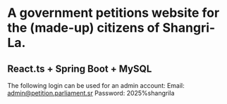 # A government petitions website for the (made-up) citizens of Shangri-La.
## React.ts + Spring Boot + MySQL

The following login can be used for an admin account:
Email: admin@petition.parliament.sr
Password: 2025%shangrila
